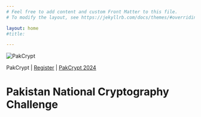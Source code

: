 ```yaml
---
# Feel free to add content and custom Front Matter to this file.
# To modify the layout, see https://jekyllrb.com/docs/themes/#overriding-theme-defaults

layout: home
#title: 

---
```


![PakCrypt](.{{site.baseurl}}/assets/images/landing25.jpg)

PakCrypt | [Register](https://bit.ly/pc24reg) | [PakCrypt 2024](https://pakcrypt.org/pcc24)

# Pakistan National Cryptography Challenge







